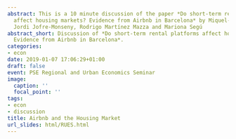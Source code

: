 ```yaml
---
abstract: This is a 10 minute discussion of the paper *Do short-term rental platforms
  affect housing markets? Evidence from Airbnb in Barcelona* by Miquel-Àngel Garcia-López,
  Jordi Jofre-Monseny, Rodrigo Martínez Mazza and Mariona Segú
abstract_short: Discussion of *Do short-term rental platforms affect housing markets?
  Evidence from Airbnb in Barcelona*.
categories:
- econ
date: 2019-01-07 17:06:29+01:00
draft: false
event: PSE Regional and Urban Economics Seminar
image:
  caption: ''
  focal_point: ''
tags:
- econ
- discussion
title: Airbnb and the Housing Market
url_slides: html/RUES.html
---
```


